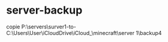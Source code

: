 # server-backup
copie P:\servers\surver1-to-C:\Users\User\iCloudDrive\iCloud_\minecraft\server 1\backup4
